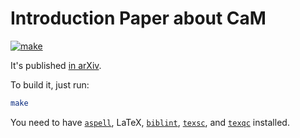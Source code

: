 # Introduction Paper about CaM

[![make](https://github.com/yegor256/cam/actions/workflows/latexmk.yml/badge.svg)](https://github.com/yegor256/cam/actions/workflows/latexmk.yml)

It's published [in arXiv](https://arxiv.org/abs/2403.08488).

To build it, just run:

```bash
make
```

You need to have
[`aspell`](http://aspell.net/),
LaTeX,
[`biblint`](https://github.com/Kingsford-Group/biblint),
[`texsc`](https://rubygems.org/gems/texsc),
and
[`texqc`](https://rubygems.org/gems/texqc)
installed.

